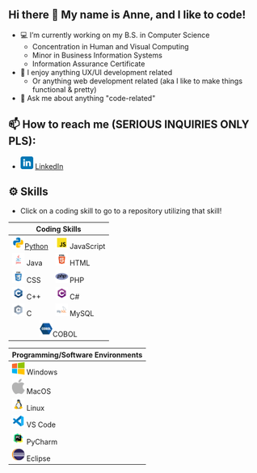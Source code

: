 ## Hi there 👋 My name is Anne, and I like to code!

- 💻 I’m currently working on my B.S. in Computer Science
  - Concentration in Human and Visual Computing
  - Minor in Business Information Systems
  - Information Assurance Certificate
- 📱 I enjoy anything UX/UI development related
  - Or anything web development related (aka I like to make things functional & pretty)
- 💬 Ask me about anything "code-related"


  
## 📫 How to reach me (SERIOUS INQUIRIES ONLY PLS):
  * <a href="https://www.linkedin.com/in/anne-h-501b9b260/"><img src="https://github.com/AnneH20/AnneH20/blob/main/Images/linkedin.svg" width="25"/></a> [LinkedIn](https://www.linkedin.com/in/anne-h-501b9b260/)


## ⚙️ Skills

- Click on a coding skill to go to a repository utilizing that skill!


<table>
  <thead>
    <tr>
      <th colspan="2" style="text-align: center;">Coding Skills</th>
    </tr>
  </thead>
  <tbody>
    <tr>
      <td><a href="https://github.com/AnneH20/IntroPython"><img src="https://github.com/AnneH20/AnneH20/blob/main/Images/python.svg" width="25" alt="Python"></a><a href="https://github.com/AnneH20/IntroPython">Python</a></td>
      <td><a href="https://github.com/AnneH20/WebDev"><img src="https://github.com/AnneH20/AnneH20/blob/main/Images/javascript.svg" width="25" alt="JavaScript"></a> JavaScript</td>
    </tr>
    <tr>
      <td><a href="https://github.com/AnneH20/JAVA"><img src="https://github.com/AnneH20/AnneH20/blob/main/Images/java.svg" width="25" alt="Java"></a> Java</td>
      <td><a href="https://github.com/AnneH20/HCI-Final-Project"><img src="https://github.com/AnneH20/AnneH20/blob/main/Images/html.svg" width="25" alt="HTML"></a> HTML</td>
    </tr>
    <tr>
      <td><a href="https://github.com/AnneH20/WebDev"><img src="https://github.com/AnneH20/AnneH20/blob/main/Images/css.svg" width="25" alt="CSS"></a> CSS</td>
      <td><a href="https://github.com/AnneH20/WebDev"><img src="https://github.com/AnneH20/AnneH20/blob/main/Images/php.png" width="25" alt="PHP"></a> PHP</td>
    </tr>
    <tr>
      <td><a href="https://github.com/AnneH20/DataStructures"><img src="https://github.com/AnneH20/AnneH20/blob/main/Images/c%2B%2B.svg" width="25" alt="C++"></a> C++</td>
      <td><a href="https://github.com/AnneH20/GameDesignGM3"><img src="https://github.com/AnneH20/AnneH20/blob/main/Images/c%23.svg" width="25" alt="C#"></a> C#</td>
    </tr>
    <tr>
      <td><a href="https://github.com/AnneH20/SystemsProg"><img src="https://github.com/AnneH20/AnneH20/blob/main/Images/c.svg" width="25" alt="C"></a> C</td>
      <td><a href="https://github.com/AnneH20/JAVAGroupProject"><img src="https://github.com/AnneH20/AnneH20/blob/main/Images/mysql.svg" width="25" alt="MySQL"></a> MySQL</td>
    </tr>
    <tr>
      <td colspan="2" style="text-align: center;"><a href="https://github.com/AnneH20/COBOL"><img src="https://github.com/AnneH20/AnneH20/blob/main/Images/cobol.png" width="25" alt="COBOL"></a>COBOL</td>
    </tr>
  </tbody>
</table>


| Programming/Software Environments |
|----------------------------------|
| <img src="https://github.com/AnneH20/AnneH20/blob/main/Images/windows.png" width="25"> Windows |
| <img src="https://github.com/AnneH20/AnneH20/blob/main/Images/apple.png" width="25"> MacOS |
| <img src="https://github.com/AnneH20/AnneH20/blob/main/Images/linux.png" width="25"> Linux |
| <img src="https://github.com/AnneH20/AnneH20/blob/main/Images/vscode.svg" width="25"> VS Code |
| <img src="https://github.com/AnneH20/AnneH20/blob/main/Images/pycharm.svg" width="25"> PyCharm |
| <img src="https://github.com/AnneH20/AnneH20/blob/main/Images/eclipse.png" width="25"> Eclipse |
